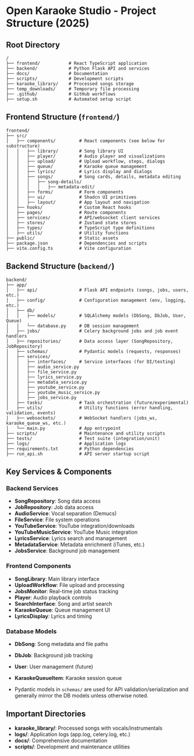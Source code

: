 # Open Karaoke Studio - Project Structure (2025)

## Root Directory
```
/
├── frontend/           # React TypeScript application
├── backend/            # Python Flask API and services
├── docs/               # Documentation
├── scripts/            # Development scripts
├── karaoke_library/    # Processed songs storage
├── temp_downloads/     # Temporary file processing
├── .github/            # GitHub workflows
├── setup.sh            # Automated setup script
```

## Frontend Structure (`frontend/`)
```
frontend/
├── src/
│   ├── components/         # React components (see below for substructure)
│   │   ├── library/        # Song library UI
│   │   ├── player/         # Audio player and visualizations
│   │   ├── upload/         # Upload workflow, steps, dialogs
│   │   ├── queue/          # Karaoke queue management
│   │   ├── lyrics/         # Lyrics display and dialogs
│   │   ├── songs/          # Song cards, details, metadata editing
│   │   │   ├── song-details/
│   │   │   │   ├── metadata-edit/
│   │   ├── forms/          # Form components
│   │   ├── ui/             # Shadcn UI primitives
│   │   ├── layout/         # App layout and navigation
│   ├── hooks/              # Custom React hooks
│   ├── pages/              # Route components
│   ├── services/           # API/websocket client services
│   ├── stores/             # Zustand state stores
│   ├── types/              # TypeScript type definitions
│   ├── utils/              # Utility functions
├── public/                 # Static assets
├── package.json            # Dependencies and scripts
├── vite.config.ts          # Vite configuration
```

## Backend Structure (`backend/`)
```
backend/
├── app/
│   ├── api/                # Flask API endpoints (songs, jobs, users, etc.)
│   ├── config/             # Configuration management (env, logging, etc.)
│   ├── db/
│   │   ├── models/         # SQLAlchemy models (DbSong, DbJob, User, Queue)
│   │   └── database.py     # DB session management
│   ├── jobs/               # Celery background jobs and job event handlers
│   ├── repositories/       # Data access layer (SongRepository, JobRepository)
│   ├── schemas/            # Pydantic models (requests, responses)
│   ├── services/
│   │   ├── interfaces/     # Service interfaces (for DI/testing)
│   │   ├── audio_service.py
│   │   ├── file_service.py
│   │   ├── lyrics_service.py
│   │   ├── metadata_service.py
│   │   ├── youtube_service.py
│   │   ├── youtube_music_service.py
│   │   ├── jobs_service.py
│   ├── tasks/              # Task orchestration (future/experimental)
│   ├── utils/              # Utility functions (error handling, validation, events)
│   ├── websockets/         # WebSocket handlers (jobs_ws, karaoke_queue_ws, etc.)
│   └── main.py             # App entrypoint
├── scripts/                # Maintenance and utility scripts
├── tests/                  # Test suite (integration/unit)
├── logs/                   # Application logs
├── requirements.txt        # Python dependencies
├── run_api.sh              # API server startup script
```

## Key Services & Components

### Backend Services
- **SongRepository**: Song data access
- **JobRepository**: Job data access
- **AudioService**: Vocal separation (Demucs)
- **FileService**: File system operations
- **YouTubeService**: YouTube integration/downloads
- **YouTubeMusicService**: YouTube Music integration
- **LyricsService**: Lyrics search and management
- **MetadataService**: Metadata enrichment (iTunes, etc.)
- **JobsService**: Background job management

### Frontend Components
- **SongLibrary**: Main library interface
- **UploadWorkflow**: File upload and processing
- **JobsMonitor**: Real-time job status tracking
- **Player**: Audio playback controls
- **SearchInterface**: Song and artist search
- **KaraokeQueue**: Queue management UI
- **LyricsDisplay**: Lyrics and timing

### Database Models
- **DbSong**: Song metadata and file paths
- **DbJob**: Background job tracking
- **User**: User management (future)
- **KaraokeQueueItem**: Karaoke session queue

- Pydantic models in `schemas/` are used for API validation/serialization and generally mirror the DB models unless otherwise noted.

## Important Directories
- **karaoke_library/**: Processed songs with vocals/instrumentals
- **logs/**: Application logs (app.log, celery.log, etc.)
- **docs/**: Comprehensive documentation
- **scripts/**: Development and maintenance utilities
